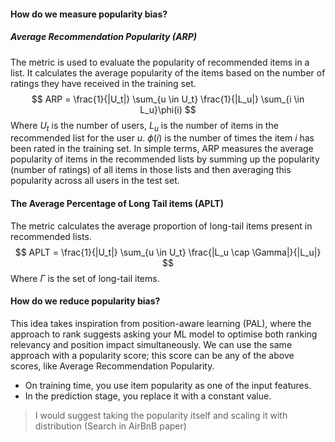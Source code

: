 #### How do we measure popularity bias?
##### Average Recommendation Popularity (ARP)
The metric is used to evaluate the popularity of recommended items in a list. It calculates the average popularity of the items based on the number of ratings they have received in the training set. 
$$
ARP = \frac{1}{|U_t|} \sum_{u \in U_t} \frac{1}{|L_u|} \sum_{i \in L_u}\phi(i)
$$
Where $U_t$ is the number of users, $L_u$ is the number of items in the recommended list for the user $u$. $\phi(i)$ is the number of times the item $i$ has been rated in the training set.
In simple terms, ARP measures the average popularity of items in the recommended lists by summing up the popularity (number of ratings) of all items in those lists and then averaging this popularity across all users in the test set.

#### The Average Percentage of Long Tail items (APLT)
The metric calculates the average proportion of long-tail items present in recommended lists. 
$$
APLT = \frac{1}{|U_t|} \sum_{u \in U_t} \frac{|L_u \cap \Gamma|}{|L_u|}
$$
Where $\Gamma$ is the set of long-tail items.

#### How do we reduce popularity bias?
This idea takes inspiration from position-aware learning (PAL), where the approach to rank suggests asking your ML model to optimise both ranking relevancy and position impact simultaneously. We can use the same approach with a popularity score; this score can be any of the above scores, like Average Recommendation Popularity.

- On training time, you use item popularity as one of the input features.
- In the prediction stage, you replace it with a constant value.

> I would suggest taking the popularity itself and scaling it with distribution (Search in AirBnB paper)

